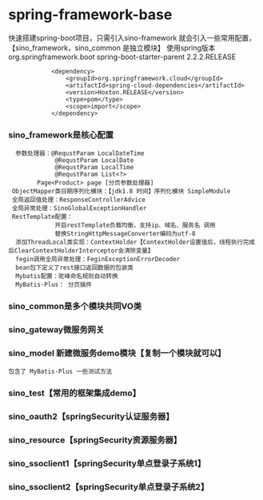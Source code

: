 # spring-framework-base
快速搭建spring-boot项目，只需引入sino-framework 就会引入一些常用配置，【sino_framework，sino_common 是独立模块】
	使用spring版本
				<parent>
					<groupId>org.springframework.boot</groupId>
					<artifactId>spring-boot-starter-parent</artifactId>
					<version>2.2.2.RELEASE</version>
					<relativePath />
				</parent>
				
				
				<dependency>
					<groupId>org.springframework.cloud</groupId>
					<artifactId>spring-cloud-dependencies</artifactId>
					<version>Hoxton.RELEASE</version>
					<type>pom</type>
					<scope>import</scope>
				</dependency>
	

### sino_framework是核心配置
      参数处理器：@RequstParam LocalDateTime
                 @RequstParam LocalDate
                 @RequstParam LocalTime
                 @RequstParam List<?>
		 	Page<Product> page [分页参数处理器]
     ObjectMapper类日期序列化模块：【jdk1.8 时间】序列化模块 SimpleModule
     全局返回值处理：ResponseControllerAdvice
     全局异常处理：SinoGlobalExceptionHandler
     RestTemplate配置：
                 开启restTemplate负载均衡，支持ip、域名、服务名 调用
                 替换StringHttpMessageConverter编码为utf-8
      添加ThreadLocal类实现：ContextHolder【ContextHolder设置值后，线程执行完成后ClearContextHolderInterceptor会清除变量】     
      fegin调用全局异常处理：FeginExceptionErrorDecoder
      bean包下定义了rest接口返回数据的包装类
      Mybatis配置：驼峰命名规则自动转换
      MyBatis-Plus： 分页插件           
   
   
### sino_common是多个模块共同VO类
### sino_gateway微服务网关
### sino_model 新建微服务demo模块【复制一个模块就可以】
	包含了 MyBatis-Plus 一些测试方法
	
### sino_test【常用的框架集成demo】

### sino_oauth2【springSecurity认证服务器】
### sino_resource【springSecurity资源服务器】
### sino_ssoclient1【springSecurity单点登录子系统1】
### sino_ssoclient2【springSecurity单点登录子系统2】
	
